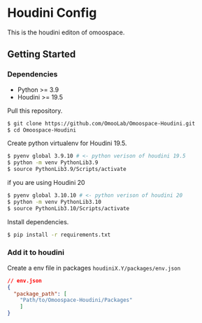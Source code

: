 # Houdini Config

This is the houdini editon of omoospace.

## Getting Started

### Dependencies

- Python >= 3.9
- Houdini >= 19.5

Pull this repository.

```bash
$ git clone https://github.com/OmooLab/Omoospace-Houdini.git
$ cd Omoospace-Houdini
```

Create python virtualenv for Houdini 19.5.

```bash
$ pyenv global 3.9.10 # <- python verison of houdini 19.5
$ python -m venv PythonLib3.9
$ source PythonLib3.9/Scripts/activate
```

if you are using Houdini 20

```bash
$ pyenv global 3.10.10 # <- python verison of houdini 20
$ python -m venv PythonLib3.10
$ source PythonLib3.10/Scripts/activate
```

Install dependencies.

```bash
$ pip install -r requirements.txt
```

### Add it to houdini

Create a env file in packages `houdiniX.Y/packages/env.json`

```json
// env.json
{
  "package_path": [
    "Path/to/Omoospace-Houdini/Packages"
    ]
}
```
